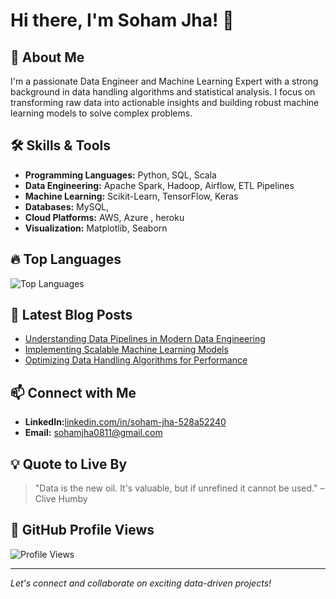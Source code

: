 # Hi there, I'm Soham Jha! 👋

## 🚀 About Me

I'm a passionate Data Engineer and Machine Learning Expert with a strong background in data handling algorithms and statistical analysis. I focus on transforming raw data into actionable insights and building robust machine learning models to solve complex problems.

## 🛠️ Skills & Tools

- **Programming Languages:** Python, SQL, Scala
- **Data Engineering:** Apache Spark, Hadoop, Airflow, ETL Pipelines
- **Machine Learning:** Scikit-Learn, TensorFlow, Keras
- **Databases:** MySQL,
- **Cloud Platforms:** AWS, Azure , heroku
- **Visualization:** Matplotlib, Seaborn

## 🔥 Top Languages

![Top Languages](https://github-readme-stats.vercel.app/api/top-langs/?username=om-08&layout=compact&theme=radical)

## 📝 Latest Blog Posts

- [Understanding Data Pipelines in Modern Data Engineering](#)
- [Implementing Scalable Machine Learning Models](#)
- [Optimizing Data Handling Algorithms for Performance](#)

## 📫 Connect with Me

- **LinkedIn:**[linkedin.com/in/soham-jha-528a52240](https://www.linkedin.com/in/soham-jha-528a52240/)
- **Email:** [sohamjha0811@gmail.com](mailto:sohamjha0811@gmail.com)

## 💡 Quote to Live By

> "Data is the new oil. It's valuable, but if unrefined it cannot be used." – Clive Humby


## 🎨 GitHub Profile Views

![Profile Views](https://komarev.com/ghpvc/?username=om-08&color=blue)

---

*Let's connect and collaborate on exciting data-driven projects!*
